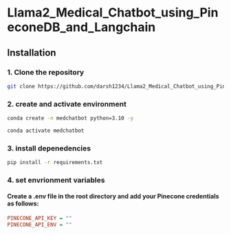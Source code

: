 # Llama2_Medical_Chatbot_using_PineconeDB_and_Langchain

## Installation

### 1. Clone the repository
```bash
git clone https://github.com/darsh1234/Llama2_Medical_Chatbot_using_PineconeDB_and_Langchain.git
```

### 2. create and activate environment
``` bash 
conda create -n medchatbot python=3.10 -y 
```

``` bash 
conda activate medchatbot 
```

### 3. install depenedencies
``` bash 
pip install -r requirements.txt
```

### 4. set envrionment variables
#### Create a .env file in the root directory and add your Pinecone credentials as follows:
```ini
PINECONE_API_KEY = ""
PINECONE_API_ENV = ""
```